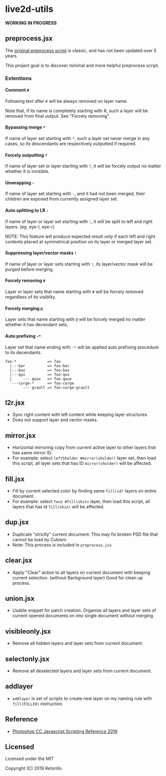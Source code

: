 # live2d-utils

**WORKING IN PROGRESS**

## preprocess.jsx

The [original preprocess script](http://sites.cybernoids.jp/cubism2/tools/jsx) is classic, and has not been updated over 5 years.

This project goal is to discover minimal and more helpful preprocess script.

### Extentions

#### Comment `#`

Following text after `#` will be always removed on layer name.

Note that, if its name is completely starting with #, such a layer will be removed from final output. See "Forcely removing".

#### Bypassing merge `*`

If name of layer set starting with `*`, such a layer set never merge in any cases, so its descendants are respectively outputted if required.

#### Forcely outputting `?`

If name of layer set or layer starting with `?`, it will be forcely output no matter whether it is invisible.

#### Unwrapping `-`

If name of layer set starting with `-`, and it had not been merged, their children are exposed from currently assigned layer set.

#### Auto splitting to LR `:`

If name of layer or layer set starting with `:`, it will be split to left and right layers. (eg. eye-l, eye-r)

NOTE: This feature will produce expected result only if each left and right contents placed at symmetrical position on its layer or merged layer set.

#### Suppressing layer/vector masks `!`

If name of layer or layer sets starting with `!`, its layer/vector mask will be purged before merging.

#### Forcely removing `#`

Layer or layer sets that name starting with `#` will be forcely removed regardless of its visiblity.

#### Forcely merging `@`

Layer sets that name starting with `@` will be forcely merged no matter whether it has decendant sets.

#### Auto prefixing `-*`

Layer set that name ending with `-*` will be applied auto prefixing procedure to its decendants.

```
foo-*              => foo
  |---bar          => foo-bar
  |---baz          => foo-baz
  |---qux          => foo-qux
  |    `--- quux   => foo-quux
  `---corge-*      => foo-corge
       `--- grault => foo-corge-grault

```

## l2r.jsx

- Sync right content with left content while keeping layer structures.
- Does not support layer and vector masks.

## mirror.jsx

- Horizontal mirroring copy from current active layer to other layers that has same mirror ID.
- For example: select `leftSholder #mirror(sholder)` layer set, then load this script, all layer sets that has ID `mirror(sholder)` will be affected.

## fill.jsx
  
- Fill by current selected color by finding same `fill(id)` layers on entire document.
- For example: select `face #fill(skin)` layer, then load this script, all layers that has id `fill(skin)` will be affected.

## dup.jsx

- Duplicate "strictly" current document. This may fix broken PSD file that cannot be load by Cubism.
- Note: This process is included in `preprocess.jsx`

## clear.jsx

- Apply "Clear" action to all layers on current document with keeping current seleciton. (without Background layer) Good for clean up process.

## union.jsx

- Usable snippet for patch creation. Organize all layers and layer sets of current opened documents on into single document without merging.

## visibleonly.jsx

- Remove all hidden layers and layer sets from current document.

## selectonly.jsx

- Remove all deselected layers and layer sets from current document.

## addlayer

- `addlayer` is set of scripts to create new layer on my naming rule with `fill(FILLID)` instruction.

## Reference

- [Photoshop CC Javascript Scripting Reference 2019](https://www.adobe.com/content/dam/acom/en/devnet/photoshop/pdfs/photoshop-cc-javascript-ref-2019.pdf)

## Licensed


Licensed under the MIT

Copyright (C) 2019 Retorillo
